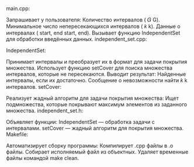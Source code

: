 main.cpp:

Запрашивает у пользователя:
Количество интервалов (
𝐺
G).
Минимальное число непересекающихся интервалов (
𝑘
k).
Данные о интервалах (
start, end
start, end).
Вызывает функцию IndependentSet для обработки введённых данных.
independent_set.cpp:

IndependentSet:

Принимает интервалы и преобразует их в формат для задачи покрытия множества.
Использует функцию setCover для поиска множества интервалов, которые не пересекаются.
Выводит результат:
Найденные интервалы, если их достаточно.
Сообщение о невозможности найти 
𝑘
k интервалов.
setCover:

Реализует жадный алгоритм для задачи покрытия множества:
Ищет подмножества, которые покрывают максимум элементов из заданного множества.
independent_set.h:

Объявляет функции:
IndependentSet — обработка задачи с интервалами.
setCover — жадный алгоритм для покрытия множества.
Makefile:

Автоматизирует сборку программы:
Компилирует .cpp файлы в .o файлы.
Собирает исполняемый файл из объектных.
Удаляет временные файлы командой make clean.